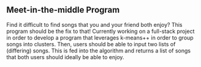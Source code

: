## Meet-in-the-middle Program

Find it difficult to find songs that you and your friend both enjoy? This program should be the fix to that!
Currently working on a full-stack project in order to develop a program that leverages k-means++ in order to group songs into clusters. Then, users should be able to input two lists of (differing) songs. This is fed into the algorithm and returns a list of songs that both users should ideally be able to enjoy.


